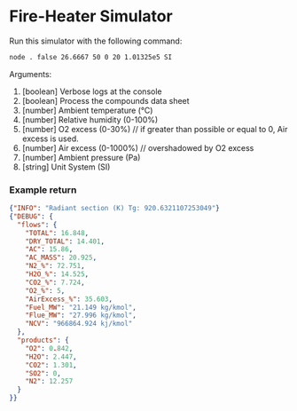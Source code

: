 # Fire-Heater Simulator

Run this simulator with the following command:

```sh
node . false 26.6667 50 0 20 1.01325e5 SI
```

Arguments:
1. [boolean] Verbose logs at the console
1. [boolean] Process the compounds data sheet
1. [number] Ambient temperature (°C)
1. [number] Relative humidity (0-100%)
1. [number] O2 excess (0-30%) // if greater than possible or equal to 0, Air excess is used.
1. [number] Air excess (0-1000%) // overshadowed by O2 excess
1. [number] Ambient pressure (Pa)
1. [string] Unit System (SI)

### Example return

```json
{"INFO": "Radiant section (K) Tg: 920.6321107253049"}
{"DEBUG": {
  "flows": {
    "TOTAL": 16.848,
    "DRY_TOTAL": 14.401,
    "AC": 15.86,
    "AC_MASS": 20.925,
    "N2_%": 72.751,
    "H2O_%": 14.525,
    "CO2_%": 7.724,
    "O2_%": 5,
    "AirExcess_%": 35.603,
    "Fuel_MW": "21.149 kg/kmol",
    "Flue_MW": "27.996 kg/kmol",
    "NCV": "966864.924 kj/kmol"
  },
  "products": {
    "O2": 0.842,
    "H2O": 2.447,
    "CO2": 1.301,
    "SO2": 0,
    "N2": 12.257
  }
}}
```